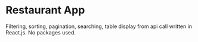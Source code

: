 # Restaurant App

Filtering, sorting, pagination, searching, table display from api call written in React.js. No packages used.


